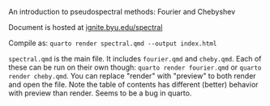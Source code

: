 
An introduction to pseudospectral methods: Fourier and Chebyshev

Document is hosted at [ignite.byu.edu/spectral](https://ignite.byu.edu/spectral)

Compile as:
`quarto render spectral.qmd --output index.html`

`spectral.qmd` is the main file. It includes `fourier.qmd` and `cheby.qmd`. Each of these can be run on their own though: `quarto render fourier.qmd` or `quarto render cheby.qmd`. You can replace "render" with "preview" to both render and open the file. Note the table of contents has different (better) behavior with preview than render. Seems to be a bug in quarto.

